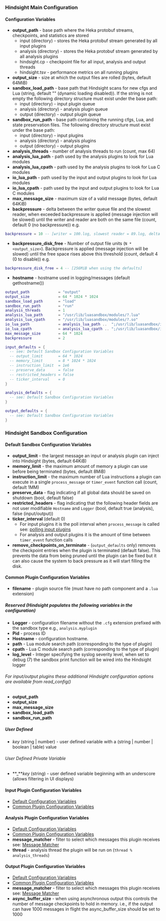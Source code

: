 ### Hindsight Main Configuration

#### Configuration Variables

* **output_path** - base path where the Heka protobuf streams, checkpoints, and statistics are stored
  * input (directory) - stores the Heka protobuf stream generated by all input plugins
  * analysis (directory) - stores the Heka protobuf stream generated by all analysis plugins
  * hindsight.cp - checkpoint file for all input, analysis and output threads
  * hindsight.tsv - performance metrics on all running plugins
* **output_size** - size at which the output files are rolled (bytes, default 64MiB)
* **sandbox_load_path** - base path that Hindsight scans for new cfgs and Lua
  (string, default "" (dynamic loading disabled)).  If the string is not empty the following
  directory structure must exist under the base path:
  * input (directory) - input plugin queue
  * analysis (directory) - analysis plugin queue
  * output (directory) - output plugin queue
* **sandbox_run_path** - base path containing the running cfgs, Lua, and state preservation files.
  The following directory structure must exist under the base path:
  * input (directory) - input plugins
  * analysis (directory) - analysis plugins
  * output (directory) - output plugins
* **analysis_threads** - number of analysis threads to run (count, max 64)
* **analysis_lua_path** - path used by the analysis plugins to look for Lua modules
* **analysis_lua_cpath** - path used by the analysis plugins to look for Lua C modules
* **io_lua_path** - path used by the input and output plugins to look for Lua modules
* **io_lua_cpath** - path used by the input and output plugins to look for Lua C modules
* **max_message_size** - maximum size of a valid message (bytes, default 64KiB)
* **backpressure** - delta between the writer queue file and the slowest reader, when exceeded
  backpressure is applied  (message injection will be slowed) until the writer and reader
  are both on the same file (count, default 0 (no backpressure)) e.g.
```lua
backpressure = 10 -- [writer = 100.log, slowest reader = 89.log, delta = 11]
```
* **backpressure_disk_free** - Number of output file units (`N * <output_size>`).
  Backpressure is applied (message injection will be slowed) until the free
  space rises above this threshold (count, default 4 (0 to disable)) e.g.
```lua
backpressure_disk_free = 4 -- [256MiB when using the defaults]
```
* **hostname** - hostname used in logging/messages (default gethostname())

```lua
output_path             = "output"
output_size             = 64 * 1024 * 1024
sandbox_load_path       = "load"
sandbox_run_path        = "run"
analysis_threads        = 1
analysis_lua_path       = "/usr/lib/luasandbox/modules/?.lua"
analysis_lua_cpath      = "/usr/lib/luasandbox/modules/?.so"
io_lua_path             = analysis_lua_path ..  ";/usr/lib/luasandbox/io_modules/?.lua"
io_lua_cpath            = analysis_lua_cpath .. ";/usr/lib/luasandbox/io_modules/?.so"
max_message_size        = 64 * 1024
backpressure            = 2

input_defaults = {
  -- see: Default Sandbox Configuration Variables
  -- output_limit       = 64 * 1024
  -- memory_limit       = 8 * 1024 * 1024
  -- instruction_limit  = 1e6
  -- preserve_data      = false
  -- restricted_headers = false
  -- ticker_interval    = 0
}

analysis_defaults = {
  -- see: Default Sandbox Configuration Variables
}

output_defaults = {
  -- see: Default Sandbox Configuration Variables
}
```

### Hindsight Sandbox Configuration

#### Default Sandbox Configuration Variables

* **output_limit** - the largest message an input or analysis plugin can inject
  into Hindsight (bytes, default 64KiB)
* **memory_limit** - the maximum amount of memory a plugin can use before being
  terminated (bytes, default 8MiB)
* **instruction_limit** - the maximum number of Lua instructions a plugin can
  execute in a single `process_message` or
`timer_event` function call (count, default 1MM)
* **preserve_data** - flag indicating if all global data should be saved on
  shutdown (bool, default false)
* **restricted_headers** - flag indicating that the following header fields are
  not user modifiable `Hostname` and `Logger` (bool, default true (analysis),
  false (input/output))
* **ticker_interval** (default 0)
  * For input plugins it is the poll interval when `process_message` is called
    see: [polling input plugins](https://github.com/mozilla-services/lua_sandbox/blob/master/docs/heka/input.md#polling)
  * For analysis and output plugins it is the amount of time between
    `timer_event` function calls
* **remove_checkpoints_on_terminate** - (`output_defaults` only) removes the
  checkpoint entries when the plugin is terminated (default false).  This
  prevents the data from being pruned until the plugin can be fixed but it can
  also cause the system to back pressure as it will start filling the disk.

#### Common Plugin Configuration Variables

* **filename** - plugin source file (must have no path component and a `.lua` extension)

##### Reserved (Hindsight populates the following variables in the configuration)

* **Logger** - configuration filename without the `.cfg` extension prefixed with the sandbox type e.g., `analysis.myplugin`
* **Pid** - process ID
* **Hostname** - configuration hostname.
* **path** - Lua module search path (corresponding to the type of plugin)
* **cpath** - Lua C module search path (corresponding to the type of plugin)
* **log_level** - Integer specifying the syslog severity level, when set to debug (7)
  the sandbox print function will be wired into the Hindsight logger

###### For input/output plugins these additional Hindsight configuration options are available from read_config()
* **output_path**
* **output_size**
* **max_message_size**
* **sandbox_load_path**
* **sandbox_run_path**

##### User Defined

* *key* (string | number) - user defined variable with a (string | number | boolean | table) value

###### User Defined Private Variable

* **_***key* (string) - user defined variable beginning with an underscore (allows filtering in UI displays)

#### Input Plugin Configuration Variables
* [Default Configuration Variables](#default-sandbox-configuration-variables)
* [Common Plugin Configuration Variables](#common-plugin-configuration-variables)

#### Analysis Plugin Configuration Variables

* [Default Configuration Variables](#default-sandbox-configuration-variables)
* [Common Plugin Configuration Variables](#common-plugin-configuration-variables)
* **message_matcher** - filter to select which messages this plugin receives see: [Message Matcher](https://github.com/mozilla-services/lua_sandbox/blob/master/docs/heka/message_matcher.md)
* **thread** - analysis thread the plugin will be run on (`thread % analysis_threads`)

#### Output Plugin Configuration Variables

* [Default Configuration Variables](#default-sandbox-configuration-variables)
* [Common Plugin Configuration Variables](#common-plugin-configuration-variables)
* **message_matcher** - filter to select which messages this plugin receives see: [Message Matcher](https://github.com/mozilla-services/lua_sandbox/blob/master/docs/heka/message_matcher.md)
* **async_buffer_size** - when using asynchronous output this controls the number of message checkpoints to hold in
memory. i.e., if the output can have 1000 messages in flight the async_buffer_size should be set to 1000
